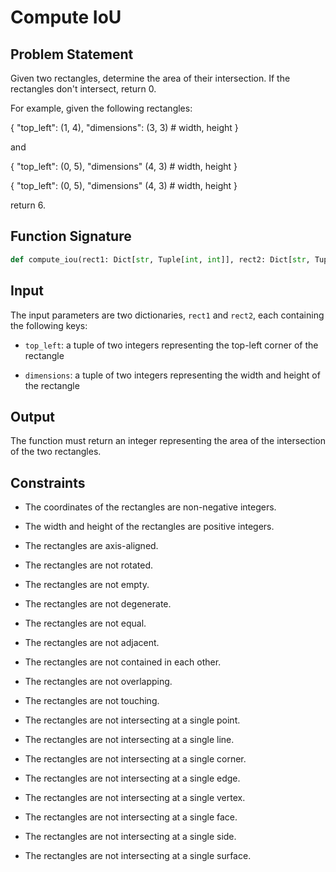 # Compute IoU

## Problem Statement

Given two rectangles, determine the area of their intersection. If the rectangles don't intersect, return 0.

For example, given the following rectangles:

{
  "top_left": (1, 4),
  "dimensions": (3, 3) # width, height
}

and

{
  "top_left": (0, 5),
  "dimensions" (4, 3) # width, height
}

{
  "top_left": (0, 5),
  "dimensions" (4, 3) # width, height
}

return 6.

## Function Signature

```python
def compute_iou(rect1: Dict[str, Tuple[int, int]], rect2: Dict[str, Tuple[int, int]]) -> int:
```

## Input

The input parameters are two dictionaries, `rect1` and `rect2`, each containing the following keys:

- `top_left`: a tuple of two integers representing the top-left corner of the rectangle

- `dimensions`: a tuple of two integers representing the width and height of the rectangle

## Output

The function must return an integer representing the area of the intersection of the two rectangles.

## Constraints

- The coordinates of the rectangles are non-negative integers.

- The width and height of the rectangles are positive integers.

- The rectangles are axis-aligned.

- The rectangles are not rotated.

- The rectangles are not empty.

- The rectangles are not degenerate.

- The rectangles are not equal.

- The rectangles are not adjacent.

- The rectangles are not contained in each other.

- The rectangles are not overlapping.

- The rectangles are not touching.

- The rectangles are not intersecting at a single point.

- The rectangles are not intersecting at a single line.

- The rectangles are not intersecting at a single corner.

- The rectangles are not intersecting at a single edge.

- The rectangles are not intersecting at a single vertex.

- The rectangles are not intersecting at a single face.

- The rectangles are not intersecting at a single side.

- The rectangles are not intersecting at a single surface.
